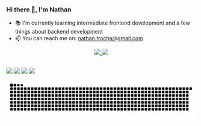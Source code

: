 ### Hi there 👋, I'm Nathan

- 📚 I'm currently learning intermediate frontend development and a few things about backend development
- 📫 You can reach me on: nathan.trocha@gmail.com
<div align="center">
  <a href="https://github.com/nathions">
  <img height="180em" src="https://github-readme-stats.vercel.app/api?username=nathions&show_icons=true&theme=radical&include_all_commits=true&count_private=true"/>
  <img height="180em" src="https://github-readme-stats.vercel.app/api/top-langs/?username=nathions&layout=compact&langs_count=7&theme=radical"/>
</div>
<div> 

</br>

  <a href="https://instagram.com/nathan_tr" target="_blank"><img src="https://img.shields.io/badge/-Instagram-%23E4405F?style=for-the-badge&logo=instagram&logoColor=white" target="_blank"></a>
 	<a href="https://www.twitch.tv/nathionss" target="_blank"><img src="https://img.shields.io/badge/Twitch-9146FF?style=for-the-badge&logo=twitch&logoColor=white" target="_blank"></a>
  <a href = "mailto:nathan.trocha@gmail.com"><img src="https://img.shields.io/badge/-Gmail-%23333?style=for-the-badge&logo=gmail&logoColor=white" target="_blank"></a>
  <a href="https://www.linkedin.com/in/nathan-tavares-rocha-b45835213/" target="_blank"><img src="https://img.shields.io/badge/-LinkedIn-%230077B5?style=for-the-badge&logo=linkedin&logoColor=white" target="_blank"></a> 
 
 ![Snake animation](https://github.com/nathions/nathions/blob/output/github-contribution-grid-snake.svg)
  
</div>

